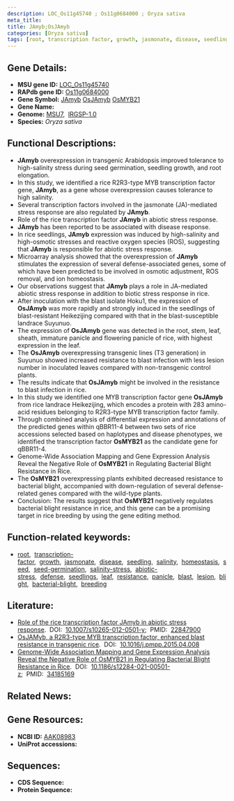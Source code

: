 ```yaml
---
description: LOC_Os11g45740 ; Os11g0684000 ; Oryza sativa
meta_title:
title: JAmyb;OsJAmyb
categories: [Oryza sativa]
tags: [root, transcription factor, growth, jasmonate, disease, seedling, salinity, homeostasis, seed, seed germination, salinity stress, abiotic stress, defense, seedlings, leaf, resistance, panicle, blast, lesion, blight, bacterial blight, breeding]
---
```


## Gene Details:
- **MSU gene ID:** [LOC_Os11g45740](http://rice.uga.edu/cgi-bin/ORF_infopage.cgi?orf=LOC_Os11g45740)  
- **RAPdb gene ID:** [Os11g0684000](https://rapdb.dna.affrc.go.jp/locus/?name=Os11g0684000)  
- **Gene Symbol:** <u>JAmyb</u>&nbsp;<u>OsJAmyb</u>&nbsp;<u>OsMYB21</u>
- **Gene Name:**
- **Genome:**  [MSU7](http://rice.uga.edu/),&nbsp;&nbsp;[IRGSP-1.0](https://rapdb.dna.affrc.go.jp/download/irgsp1.html)
- **Species:** *Oryza sativa*

## Functional Descriptions:
   - **JAmyb** overexpression in transgenic Arabidopsis improved tolerance to high-salinity stress during seed germination, seedling growth, and root elongation.
   - In this study, we identified a rice R2R3-type MYB transcription factor gene, **JAmyb**, as a gene whose overexpression causes tolerance to high salinity.
   - Several transcription factors involved in the jasmonate (JA)-mediated stress response are also regulated by **JAmyb**.
   - Role of the rice transcription factor **JAmyb** in abiotic stress response.
   - **JAmyb** has been reported to be associated with disease response.
   - In rice seedlings, **JAmyb** expression was induced by high-salinity and high-osmotic stresses and reactive oxygen species (ROS), suggesting that **JAmyb** is responsible for abiotic stress response.
   - Microarray analysis showed that the overexpression of **JAmyb** stimulates the expression of several defense-associated genes, some of which have been predicted to be involved in osmotic adjustment, ROS removal, and ion homeostasis.
   - Our observations suggest that **JAmyb** plays a role in JA-mediated abiotic stress response in addition to biotic stress response in rice.
   - After inoculation with the blast isolate Hoku1, the expression of **OsJAmyb** was more rapidly and strongly induced in the seedlings of blast-resistant Heikezijing compared with that in the blast-susceptible landrace Suyunuo.
   - The expression of **OsJAmyb** gene was detected in the root, stem, leaf, sheath, immature panicle and flowering panicle of rice, with highest expression in the leaf.
   - The **OsJAmyb** overexpressing transgenic lines (T3 generation) in Suyunuo showed increased resistance to blast infection with less lesion number in inoculated leaves compared with non-transgenic control plants.
   - The results indicate that **OsJAmyb** might be involved in the resistance to blast infection in rice.
   - In this study we identified one MYB transcription factor gene **OsJAmyb** from rice landrace Heikezijing, which encodes a protein with 283 amino-acid residues belonging to R2R3-type MYB transcription factor family.
   - Through combined analysis of differential expression and annotations of the predicted genes within qBBR11-4 between two sets of rice accessions selected based on haplotypes and disease phenotypes, we identified the transcription factor **OsMYB21** as the candidate gene for qBBR11-4.
   - Genome-Wide Association Mapping and Gene Expression Analysis Reveal the Negative Role of **OsMYB21** in Regulating Bacterial Blight Resistance in Rice.
   - The **OsMYB21** overexpressing plants exhibited decreased resistance to bacterial blight, accompanied with down-regulation of several defense-related genes compared with the wild-type plants.
   - Conclusion: The results suggest that **OsMYB21** negatively regulates bacterial blight resistance in rice, and this gene can be a promising target in rice breeding by using the gene editing method.

## Function-related keywords:
   - [root](/tags/root/),&nbsp;&nbsp;[transcription-factor](/tags/transcription-factor/),&nbsp;&nbsp;[growth](/tags/growth/),&nbsp;&nbsp;[jasmonate](/tags/jasmonate/),&nbsp;&nbsp;[disease](/tags/disease/),&nbsp;&nbsp;[seedling](/tags/seedling/),&nbsp;&nbsp;[salinity](/tags/salinity/),&nbsp;&nbsp;[homeostasis](/tags/homeostasis/),&nbsp;&nbsp;[seed](/tags/seed/),&nbsp;&nbsp;[seed-germination](/tags/seed-germination/),&nbsp;&nbsp;[salinity-stress](/tags/salinity-stress/),&nbsp;&nbsp;[abiotic-stress](/tags/abiotic-stress/),&nbsp;&nbsp;[defense](/tags/defense/),&nbsp;&nbsp;[seedlings](/tags/seedlings/),&nbsp;&nbsp;[leaf](/tags/leaf/),&nbsp;&nbsp;[resistance](/tags/resistance/),&nbsp;&nbsp;[panicle](/tags/panicle/),&nbsp;&nbsp;[blast](/tags/blast/),&nbsp;&nbsp;[lesion](/tags/lesion/),&nbsp;&nbsp;[blight](/tags/blight/),&nbsp;&nbsp;[bacterial-blight](/tags/bacterial-blight/),&nbsp;&nbsp;[breeding](/tags/breeding/)

## Literature:
   - [Role of the rice transcription factor JAmyb in abiotic stress response](https://www.doi.org/10.1007/s10265-012-0501-y).&nbsp;&nbsp;DOI:&nbsp;&nbsp;[10.1007/s10265-012-0501-y](https://www.doi.org/10.1007/s10265-012-0501-y);&nbsp;&nbsp;PMID:&nbsp;&nbsp;[22847900](https://pubmed.ncbi.nlm.nih.gov/22847900/)
   - [OsJAMyb, a R2R3-type MYB transcription factor, enhanced blast resistance in transgenic rice](https://www.doi.org/10.1016/j.pmpp.2015.04.008).&nbsp;&nbsp;DOI:&nbsp;&nbsp;[10.1016/j.pmpp.2015.04.008](https://www.doi.org/10.1016/j.pmpp.2015.04.008)
   - [Genome-Wide Association Mapping and Gene Expression Analysis Reveal the Negative Role of OsMYB21 in Regulating Bacterial Blight Resistance in Rice](https://www.doi.org/10.1186/s12284-021-00501-z).&nbsp;&nbsp;DOI:&nbsp;&nbsp;[10.1186/s12284-021-00501-z](https://www.doi.org/10.1186/s12284-021-00501-z);&nbsp;&nbsp;PMID:&nbsp;&nbsp;[34185169](https://pubmed.ncbi.nlm.nih.gov/34185169/)

## Related News:

## Gene Resources:
- **NCBI ID:**  [AAK08983](http://www.ncbi.nlm.nih.gov/nuccore/AAK08983)
- **UniProt accessions:** [](https://www.uniprot.org/uniprotkb//entry)

## Sequences:
- **CDS Sequence:**
- **Protein Sequence:**
